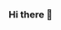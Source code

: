 ### Hi there 👋

<!--
**FuryFire2004/furyfire2004** is a ✨ _special_ ✨ repository because its `README.md` (this file) appears on your GitHub profile.

Here are some ideas to get you started:

- 🔭 I’m currently working on ... stuff
- 🌱 I’m currently learning ... things
- 👯 I’m looking to collaborate on ...things that i feel like working on
- 🤔 I’m looking for help with ... nothing :)
- 💬 Ask me about ... why im so awsome
- 📫 How to reach me: ... dont
- 😄 Pronouns: ... him/he
- ⚡ Fun fact: ... no
-->
